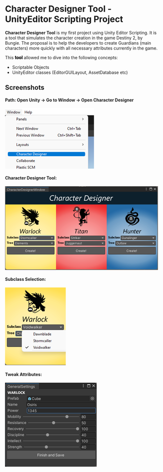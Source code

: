 # Character Designer Tool - UnityEditor Scripting Project

**Character Designer Tool** is my first project using Unity Editor Scripting.
It is a tool that simulates the character creation in the game Destiny 2, by Bungie. The proposal is to help the developers to create Guardians (main characters) more quickly with all necessary attributes currently in the game.

This **𝐭𝐨𝐨𝐥** allowed me to dive into the following concepts:
- Scriptable Objects
- UnityEditor classes (EditorGUILayout, AssetDatabase etc)

## Screenshots

#### Path: Open Unity -> Go to Window -> Open Character Designer <br />
![Path](/Screenshots/Path.png) <br />
#### Character Designer Tool: <br />
![Character Designer Tool](/Screenshots/CharacterDesignerTool.png) <br />
#### Subclass Selection: <br />
![Subclass Selection](/Screenshots/SubclassSelection.png) <br />
#### Tweak Attributes: <br />
![Tweak Attributes](/Screenshots/TweakAttributes.png)